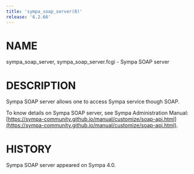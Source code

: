 ```yaml
---
title: 'sympa_soap_server(8)'
release: '6.2.66'
---
```


# NAME

sympa\_soap\_server, sympa\_soap\_server.fcgi - Sympa SOAP server

# DESCRIPTION

Sympa SOAP server allows one to access Sympa service though SOAP.

To know details on Sympa SOAP server, see Sympa Administration Manual:
[https://sympa-community.github.io/manual/customize/soap-api.html](https://sympa-community.github.io/manual/customize/soap-api.html).

# HISTORY

Sympa SOAP server appeared on Sympa 4.0.
